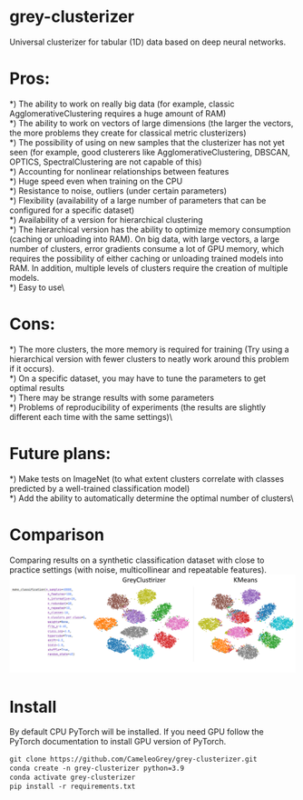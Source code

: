 # grey-clusterizer
Universal clusterizer for tabular (1D) data based on deep neural networks.

# Pros:
*) The ability to work on really big data (for example, classic AgglomerativeClustering requires a huge amount of RAM)\
*) The ability to work on vectors of large dimensions (the larger the vectors, the more problems they create for classical metric clusterizers)\
*) The possibility of using on new samples that the clusterizer has not yet seen (for example, good clusterers like AgglomerativeClustering, DBSCAN, OPTICS, SpectralClustering are not capable of this)\
*) Accounting for nonlinear relationships between features\
*) Huge speed even when training on the CPU\
*) Resistance to noise, outliers (under certain parameters)\
*) Flexibility (availability of a large number of parameters that can be configured for a specific dataset)\
*) Availability of a version for hierarchical clustering\
*) The hierarchical version has the ability to optimize memory consumption (caching or unloading into RAM). On big data, with large vectors, a large number of clusters, error gradients consume a lot of GPU memory, which requires the possibility of either caching or unloading trained models into RAM. In addition, multiple levels of clusters require the creation of multiple models.\
*) Easy to use\

# Cons:
*) The more clusters, the more memory is required for training (Try using a hierarchical version with fewer clusters to neatly work around this problem if it occurs).\
*) On a specific dataset, you may have to tune the parameters to get optimal results\
*) There may be strange results with some parameters\
*) Problems of reproducibility of experiments (the results are slightly different each time with the same settings)\

# Future plans:
*) Make tests on ImageNet (to what extent clusters correlate with classes predicted by a well-trained classification model)\
*) Add the ability to automatically determine the optimal number of clusters\

# Comparison
Comparing results on a synthetic classification dataset with close to practice settings (with noise, multicollinear and repeatable features).
![](comparison.png)

# Install
By default CPU PyTorch will be installed. 
If you need GPU follow the PyTorch documentation to install GPU version of PyTorch.
```
git clone https://github.com/CameleoGrey/grey-clusterizer.git
conda create -n grey-clusterizer python=3.9
conda activate grey-clusterizer
pip install -r requirements.txt
```
